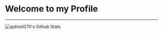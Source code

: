 # Welcome to my Profile
---
<img align="left" alt="ajdroid270's Github Stats"  src="https://github-readme-stats.vercel.app?username=ajdroid270&show_icons=true&hide_borders=true" />
